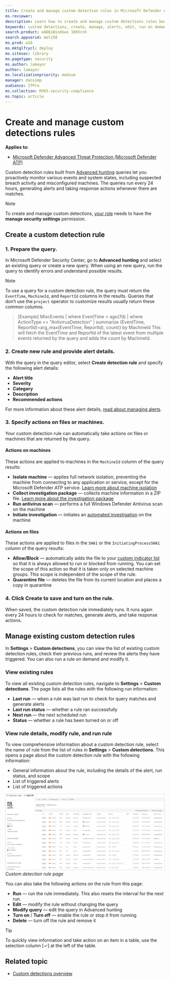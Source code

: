 ```yaml
---
title: Create and manage custom detection rules in Microsoft Defender ATP
ms.reviewer: 
description: Learn how to create and manage custom detections rules based on advanced hunting queries
keywords: custom detections, create, manage, alerts, edit, run on demand, frequency, interval, detection rules, advanced hunting, hunt, query, response actions, mdatp, microsoft defender atp
search.product: eADQiWindows 10XVcnh
search.appverid: met150
ms.prod: w10
ms.mktglfcycl: deploy
ms.sitesec: library
ms.pagetype: security
ms.author: lomayor
author: lomayor
ms.localizationpriority: medium
manager: dansimp
audience: ITPro
ms.collection: M365-security-compliance 
ms.topic: article
---
```



# Create and manage custom detections rules
**Applies to:**
- [Microsoft Defender Advanced Threat Protection (Microsoft Defender ATP)](https://go.microsoft.com/fwlink/p/?linkid=2069559)

Custom detection rules built from [Advanced hunting](overview-hunting.md) queries let you proactively monitor various events and system states, including suspected breach activity and misconfigured machines. The queries run every 24 hours, generating alerts and taking response actions whenever there are matches.

> [!NOTE]
> To create and manage custom detections, [your role](user-roles.md#create-roles-and-assign-the-role-to-an-azure-active-directory-group) needs to have the **manage security settings** permission.

## Create a custom detection rule
### 1. Prepare the query.

In Microsoft Defender Security Center, go to **Advanced hunting** and select an existing query or create a new query. When using an new query, run the query to identify errors and understand possible results.

> [!NOTE]
> To use a query for a custom detection rule, the query must return the `EventTime`, `MachineId`, and `ReportId` columns in the results. Queries that don’t use the `project` operator to customize results usually return these common columns.

> [Example]
>MiscEvents
| where EventTime > ago(7d)
| where ActionType == "AntivirusDetection"
| summarize (EventTime, ReportId)=arg_max(EventTime, ReportId), count() by MachineId
This will fetch the EventTime and ReportId of the latest event from multiple events returned by the query and adds the count by MachineId.

### 2. Create new rule and provide alert details.

With the query in the query editor, select **Create detection rule** and specify the following alert details:

- **Alert title**
- **Severity**
- **Category**
- **Description**
- **Recommended actions**

For more information about these alert details, [read about managing alerts](manage-alerts.md).

### 3. Specify actions on files or machines.
Your custom detection rule can automatically take actions on files or machines that are returned by the query.

#### Actions on machines
These actions are applied to machines in the `MachineId` column of the query results:
- **Isolate machine** — applies full network isolation, preventing the machine from connecting to any application or service, except for the Microsoft Defender ATP service. [Learn more about machine isolation](respond-machine-alerts.md#isolate-machines-from-the-network)
- **Collect investigation package** — collects machine information in a ZIP file. [Learn more about the investigation package](respond-machine-alerts.md#collect-investigation-package-from-machines)
- **Run antivirus scan** — performs a full Windows Defender Antivirus scan on the machine
- **Initiate investigation** — initiates an [automated investigation](automated-investigations.md) on the machine

#### Actions on files
These actions are applied to files in the `SHA1` or the `InitiatingProcessSHA1` column of the query results:
- **Allow/Block** — automatically adds the file to your [custom indicator list](manage-indicators.md) so that it is always allowed to run or blocked from running. You can set the scope of this action so that it is taken only on selected machine groups. This scope is independent of the scope of the rule.
- **Quarantine file** — deletes the file from its current location and places a copy in quarantine

### 4. Click **Create** to save and turn on the rule.
When saved, the custom detection rule immediately runs. It runs again every 24 hours to check for matches, generate alerts, and take response actions.

## Manage existing custom detection rules
In **Settings** > **Custom detections**, you can view the list of existing custom detection rules, check their previous runs, and review the alerts they have triggered. You can also run a rule on demand and modify it.

### View existing rules

To view all existing custom detection rules, navigate to **Settings** > **Custom detections**. The page lists all the rules with the following run information:

- **Last run** — when a rule was last run to check for query matches and generate alerts
- **Last run status** — whether a rule ran successfully
- **Next run** — the next scheduled run
- **Status** — whether a rule has been turned on or off

### View rule details, modify rule, and run rule

To view comprehensive information about a custom detection rule, select the name of rule from the list of rules in **Settings** > **Custom detections**. This opens a page about the custom detection rule with the following information:

- General information about the rule, including the details of the alert, run status, and scope
- List of triggered alerts
- List of triggered actions

![Custom detection rule page](images/atp-custom-detection-rule-details.png)<br>
*Custom detection rule page*

You can also take the following actions on the rule from this page:

- **Run** — run the rule immediately. This also resets the interval for the next run.
- **Edit** — modify the rule without changing the query
- **Modify query** — edit the query in Advanced hunting
- **Turn on** / **Turn off** — enable the rule or stop it from running
- **Delete** — turn off the rule and remove it

>[!TIP]
>To quickly view information and take action on an item in a table, use the selection column [&#10003;] at the left of the table.

## Related topic
- [Custom detections overview](overview-custom-detections.md)
